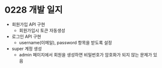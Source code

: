 # 0228 개발 일지
- 회원가입 API 구현
    - 회원가입시 토큰 자동생성
- 로그인 API 구현
    - username(이메일), password 항목을 받도록 설정
- super 계정 생성
    - admin 페이지에서 회원을 생성하면 비밀번호가 암호화가 되지 않는 문제가 있음